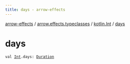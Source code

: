 ```yaml
---
title: days - arrow-effects
---
```


[arrow-effects](../../index.html) / [arrow.effects.typeclasses](../index.html) / [kotlin.Int](index.html) / [days](./days.html)

# days

`val `[`Int`](https://kotlinlang.org/api/latest/jvm/stdlib/kotlin/-int/index.html)`.days: `[`Duration`](../-duration/index.html)